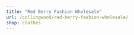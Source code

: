 ```yaml
---
title: "Red Berry Fashion Wholesale"
url: /collingwood/red-berry-fashion-wholesale/
shop: clothes
---
```

